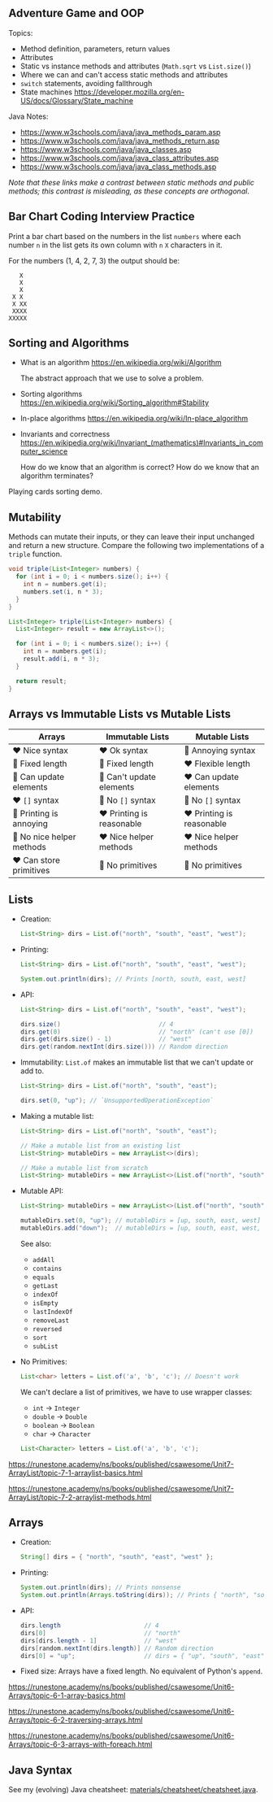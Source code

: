 ## Adventure Game and OOP

Topics:

- Method definition, parameters, return values
- Attributes
- Static vs instance methods and attributes (`Math.sqrt` vs `List.size()`)
- Where we can and can't access static methods and attributes
- `switch` statements, avoiding fallthrough
- State machines https://developer.mozilla.org/en-US/docs/Glossary/State_machine

Java Notes:

- https://www.w3schools.com/java/java_methods_param.asp
- https://www.w3schools.com/java/java_methods_return.asp
- https://www.w3schools.com/java/java_classes.asp
- https://www.w3schools.com/java/java_class_attributes.asp
- https://www.w3schools.com/java/java_class_methods.asp

_Note that these links make a contrast between static methods and public
methods; this contrast is misleading, as these concepts are orthogonal_.

## Bar Chart Coding Interview Practice

Print a bar chart based on the numbers in the list `numbers` where each number
`n` in the list gets its own column with `n` `X` characters in it.

For the numbers (1, 4, 2, 7, 3) the output should be:

```
   X
   X
   X
 X X
 X XX
 XXXX
XXXXX
```

## Sorting and Algorithms

- What is an algorithm https://en.wikipedia.org/wiki/Algorithm

  The abstract approach that we use to solve a problem.

- Sorting algorithms https://en.wikipedia.org/wiki/Sorting_algorithm#Stability

- In-place algorithms https://en.wikipedia.org/wiki/In-place_algorithm

- Invariants and correctness
  https://en.wikipedia.org/wiki/Invariant_(mathematics)#Invariants_in_computer_science

  How do we know that an algorithm is correct? How do we know that an algorithm
  terminates?

Playing cards sorting demo.

## Mutability

Methods can mutate their inputs, or they can leave their input unchanged and
return a new structure. Compare the following two implementations of a `triple`
function.

```java
void triple(List<Integer> numbers) {
  for (int i = 0; i < numbers.size(); i++) {
    int n = numbers.get(i);
    numbers.set(i, n * 3);
  }
}
```

```java
List<Integer> triple(List<Integer> numbers) {
  List<Integer> result = new ArrayList<>();

  for (int i = 0; i < numbers.size(); i++) {
    int n = numbers.get(i);
    result.add(i, n * 3);
  }

  return result;
}
```

## Arrays vs Immutable Lists vs Mutable Lists

| Arrays                    | Immutable Lists           | Mutable Lists             |
| ------------------------- | ------------------------- | ------------------------- |
| ❤️ Nice syntax            | ❤️ Ok syntax              | 💩 Annoying syntax        |
| 💩 Fixed length           | 💩 Fixed length           | ❤️ Flexible length        |
| 💩 Can update elements    | 💩 Can't update elements  | ❤️ Can update elements    |
| ❤️ `[]` syntax            | 💩 No `[]` syntax         | 💩 No `[]` syntax         |
| 💩 Printing is annoying   | ❤️ Printing is reasonable | ❤️ Printing is reasonable |
| 💩 No nice helper methods | ❤️ Nice helper methods    | ❤️ Nice helper methods    |
| ❤️ Can store primitives   | 💩 No primitives          | 💩 No primitives          |

## Lists

- Creation:

  ```java
  List<String> dirs = List.of("north", "south", "east", "west");
  ```

- Printing:

  ```java
  List<String> dirs = List.of("north", "south", "east", "west");

  System.out.println(dirs); // Prints [north, south, east, west]
  ```

- API:

  ```java
  List<String> dirs = List.of("north", "south", "east", "west");

  dirs.size()                           // 4
  dirs.get(0)                           // "north" (can't use [0])
  dirs.get(dirs.size() - 1)             // "west"
  dirs.get(random.nextInt(dirs.size())) // Random direction
  ```

- Immutability: `List.of` makes an immutable list that we can't update or add
  to.

  ```java
  List<String> dirs = List.of("north", "south", "east");

  dirs.set(0, "up"); // `UnsupportedOperationException`
  ```

- Making a mutable list:

  ```java
  List<String> dirs = List.of("north", "south", "east");

  // Make a mutable list from an existing list
  List<String> mutableDirs = new ArrayList<>(dirs);

  // Make a mutable list from scratch
  List<String> mutableDirs = new ArrayList<>(List.of("north", "south", "east"));
  ```

- Mutable API:

  ```java
  List<String> mutableDirs = new ArrayList<>(List.of("north", "south", "east"));

  mutableDirs.set(0, "up"); // mutableDirs = [up, south, east, west]
  mutableDirs.add("down");  // mutableDirs = [up, south, east, west, down]
  ```

  See also:

  - `addAll`
  - `contains`
  - `equals`
  - `getLast`
  - `indexOf`
  - `isEmpty`
  - `lastIndexOf`
  - `removeLast`
  - `reversed`
  - `sort`
  - `subList`

- No Primitives:

  ```java
  List<char> letters = List.of('a', 'b', 'c'); // Doesn't work
  ```

  We can't declare a list of primitives, we have to use wrapper classes:

  - `int` -> `Integer`
  - `double` -> `Double`
  - `boolean` -> `Boolean`
  - `char` -> `Character`

  ```java
  List<Character> letters = List.of('a', 'b', 'c');
  ```

https://runestone.academy/ns/books/published/csawesome/Unit7-ArrayList/topic-7-1-arraylist-basics.html

https://runestone.academy/ns/books/published/csawesome/Unit7-ArrayList/topic-7-2-arraylist-methods.html

## Arrays

- Creation:

  ```java
  String[] dirs = { "north", "south", "east", "west" };
  ```

- Printing:

  ```java
  System.out.println(dirs); // Prints nonsense
  System.out.println(Arrays.toString(dirs)); // Prints { "north", "south", "east", "west" }
  ```

- API:

  ```java
  dirs.length                       // 4
  dirs[0]                           // "north"
  dirs[dirs.length - 1]             // "west"
  dirs[random.nextInt(dirs.length)] // Random direction
  dirs[0] = "up";                   // dirs = { "up", "south", "east", "west" }
  ```

- Fixed size: Arrays have a fixed length. No equivalent of Python's `append`.

https://runestone.academy/ns/books/published/csawesome/Unit6-Arrays/topic-6-1-array-basics.html

https://runestone.academy/ns/books/published/csawesome/Unit6-Arrays/topic-6-2-traversing-arrays.html

https://runestone.academy/ns/books/published/csawesome/Unit6-Arrays/topic-6-3-arrays-with-foreach.html

## Java Syntax

See my (evolving) Java cheatsheet:
[materials/cheatsheet/cheatsheet.java](materials/cheatsheet/cheatsheet.java).
